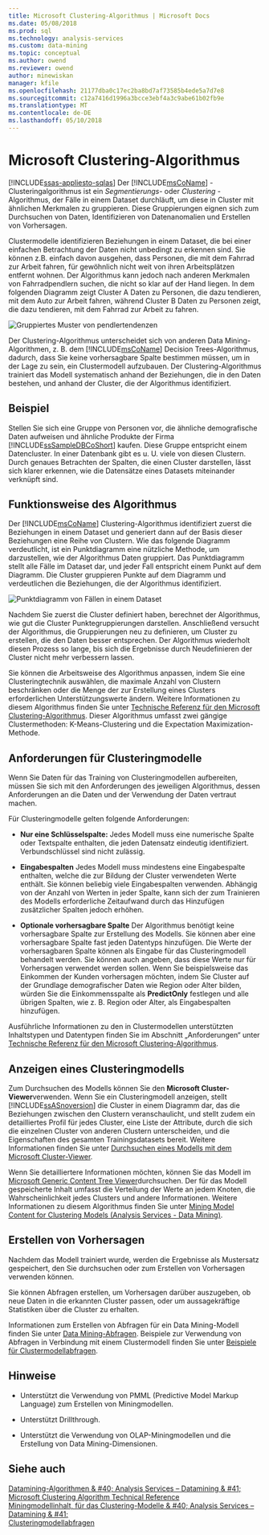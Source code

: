 ```yaml
---
title: Microsoft Clustering-Algorithmus | Microsoft Docs
ms.date: 05/08/2018
ms.prod: sql
ms.technology: analysis-services
ms.custom: data-mining
ms.topic: conceptual
ms.author: owend
ms.reviewer: owend
author: minewiskan
manager: kfile
ms.openlocfilehash: 21177dba0c17ec2ba8bd7af73585b4ede5a7d7e8
ms.sourcegitcommit: c12a7416d1996a3bcce3ebf4a3c9abe61b02fb9e
ms.translationtype: MT
ms.contentlocale: de-DE
ms.lasthandoff: 05/10/2018
---
```

# <a name="microsoft-clustering-algorithm"></a>Microsoft Clustering-Algorithmus
[!INCLUDE[ssas-appliesto-sqlas](../../includes/ssas-appliesto-sqlas.md)]
  Der [!INCLUDE[msCoName](../../includes/msconame-md.md)] -Clusteringalgorithmus ist ein *Segmentierungs-* oder *Clustering* -Algorithmus, der Fälle in einem Dataset durchläuft, um diese in Cluster mit ähnlichen Merkmalen zu gruppieren. Diese Gruppierungen eignen sich zum Durchsuchen von Daten, Identifizieren von Datenanomalien und Erstellen von Vorhersagen.  
  
 Clustermodelle identifizieren Beziehungen in einem Dataset, die bei einer einfachen Betrachtung der Daten nicht unbedingt zu erkennen sind. Sie können z.B. einfach davon ausgehen, dass Personen, die mit dem Fahrrad zur Arbeit fahren, für gewöhnlich nicht weit von ihren Arbeitsplätzen entfernt wohnen. Der Algorithmus kann jedoch nach anderen Merkmalen von Fahrradpendlern suchen, die nicht so klar auf der Hand liegen. In dem folgenden Diagramm zeigt Cluster A Daten zu Personen, die dazu tendieren, mit dem Auto zur Arbeit fahren, während Cluster B Daten zu Personen zeigt, die dazu tendieren, mit dem Fahrrad zur Arbeit zu fahren.  
  
 ![Gruppiertes Muster von pendlertendenzen](../../analysis-services/data-mining/media/clustering-example.gif "gruppiertes Muster von pendlertendenzen")  
  
 Der Clustering-Algorithmus unterscheidet sich von anderen Data Mining-Algorithmen, z. B. dem [!INCLUDE[msCoName](../../includes/msconame-md.md)] Decision Trees-Algorithmus, dadurch, dass Sie keine vorhersagbare Spalte bestimmen müssen, um in der Lage zu sein, ein Clustermodell aufzubauen. Der Clustering-Algorithmus trainiert das Modell systematisch anhand der Beziehungen, die in den Daten bestehen, und anhand der Cluster, die der Algorithmus identifiziert.  
  
## <a name="example"></a>Beispiel  
 Stellen Sie sich eine Gruppe von Personen vor, die ähnliche demografische Daten aufweisen und ähnliche Produkte der Firma [!INCLUDE[ssSampleDBCoShort](../../includes/sssampledbcoshort-md.md)] kaufen. Diese Gruppe entspricht einem Datencluster. In einer Datenbank gibt es u. U. viele von diesen Clustern. Durch genaues Betrachten der Spalten, die einen Cluster darstellen, lässt sich klarer erkennen, wie die Datensätze eines Datasets miteinander verknüpft sind.  
  
## <a name="how-the-algorithm-works"></a>Funktionsweise des Algorithmus  
 Der [!INCLUDE[msCoName](../../includes/msconame-md.md)] Clustering-Algorithmus identifiziert zuerst die Beziehungen in einem Dataset und generiert dann auf der Basis dieser Beziehungen eine Reihe von Clustern. Wie das folgende Diagramm verdeutlicht, ist ein Punktdiagramm eine nützliche Methode, um darzustellen, wie der Algorithmus Daten gruppiert. Das Punktdiagramm stellt alle Fälle im Dataset dar, und jeder Fall entspricht einem Punkt auf dem Diagramm. Die Cluster gruppieren Punkte auf dem Diagramm und verdeutlichen die Beziehungen, die der Algorithmus identifiziert.  
  
 ![Punktdiagramm von Fällen in einem Dataset](../../analysis-services/data-mining/media/clustering-plot.gif "Punktdiagramm von Fällen in einem Dataset")  
  
 Nachdem Sie zuerst die Cluster definiert haben, berechnet der Algorithmus, wie gut die Cluster Punktegruppierungen darstellen. Anschließend versucht der Algorithmus, die Gruppierungen neu zu definieren, um Cluster zu erstellen, die den Daten besser entsprechen. Der Algorithmus wiederholt diesen Prozess so lange, bis sich die Ergebnisse durch Neudefinieren der Cluster nicht mehr verbessern lassen.  
  
 Sie können die Arbeitsweise des Algorithmus anpassen, indem Sie eine Clusteringtechnik auswählen, die maximale Anzahl von Clustern beschränken oder die Menge der zur Erstellung eines Clusters erforderlichen Unterstützungswerte ändern. Weitere Informationen zu diesem Algorithmus finden Sie unter [Technische Referenz für den Microsoft Clustering-Algorithmus](../../analysis-services/data-mining/microsoft-clustering-algorithm-technical-reference.md). Dieser Algorithmus umfasst zwei gängige Clustermethoden: K-Means-Clustering und die Expectation Maximization-Methode.  
  
## <a name="data-required-for-clustering-models"></a>Anforderungen für Clusteringmodelle  
 Wenn Sie Daten für das Training von Clusteringmodellen aufbereiten, müssen Sie sich mit den Anforderungen des jeweiligen Algorithmus, dessen Anforderungen an die Daten und der Verwendung der Daten vertraut machen.  
  
 Für Clusteringmodelle gelten folgende Anforderungen:  
  
-   **Nur eine Schlüsselspalte:** Jedes Modell muss eine numerische Spalte oder Textspalte enthalten, die jeden Datensatz eindeutig identifiziert. Verbundschlüssel sind nicht zulässig.  
  
-   **Eingabespalten** Jedes Modell muss mindestens eine Eingabespalte enthalten, welche die zur Bildung der Cluster verwendeten Werte enthält. Sie können beliebig viele Eingabespalten verwenden. Abhängig von der Anzahl von Werten in jeder Spalte, kann sich der zum Trainieren des Modells erforderliche Zeitaufwand durch das Hinzufügen zusätzlicher Spalten jedoch erhöhen.  
  
-   **Optionale vorhersagbare Spalte** Der Algorithmus benötigt keine vorhersagbare Spalte zur Erstellung des Modells. Sie können aber eine vorhersagbare Spalte fast jeden Datentyps hinzufügen. Die Werte der vorhersagbaren Spalte können als Eingabe für das Clusteringmodell behandelt werden. Sie können auch angeben, dass diese Werte nur für Vorhersagen verwendet werden sollen. Wenn Sie beispielsweise das Einkommen der Kunden vorhersagen möchten, indem Sie Cluster auf der Grundlage demografischer Daten wie Region oder Alter bilden, würden Sie die Einkommensspalte als **PredictOnly** festlegen und alle übrigen Spalten, wie z. B. Region oder Alter, als Eingabespalten hinzufügen.  
  
 Ausführliche Informationen zu den in Clustermodellen unterstützten Inhaltstypen und Datentypen finden Sie im Abschnitt „Anforderungen“ unter [Technische Referenz für den Microsoft Clustering-Algorithmus](../../analysis-services/data-mining/microsoft-clustering-algorithm-technical-reference.md).  
  
## <a name="viewing-a-clustering-model"></a>Anzeigen eines Clusteringmodells  
 Zum Durchsuchen des Modells können Sie den **Microsoft Cluster-Viewer**verwenden. Wenn Sie ein Clusteringmodell anzeigen, stellt [!INCLUDE[ssASnoversion](../../includes/ssasnoversion-md.md)] die Cluster in einem Diagramm dar, das die Beziehungen zwischen den Clustern veranschaulicht, und stellt zudem ein detailliertes Profil für jedes Cluster, eine Liste der Attribute, durch die sich die einzelnen Cluster von anderen Clustern unterscheiden, und die Eigenschaften des gesamten Trainingsdatasets bereit. Weitere Informationen finden Sie unter [Durchsuchen eines Modells mit dem Microsoft Cluster-Viewer](../../analysis-services/data-mining/browse-a-model-using-the-microsoft-cluster-viewer.md).  
  
 Wenn Sie detailliertere Informationen möchten, können Sie das Modell im [Microsoft Generic Content Tree Viewer](../../analysis-services/data-mining/browse-a-model-using-the-microsoft-generic-content-tree-viewer.md)durchsuchen. Der für das Modell gespeicherte Inhalt umfasst die Verteilung der Werte an jedem Knoten, die Wahrscheinlichkeit jedes Clusters und andere Informationen. Weitere Informationen zu diesem Algorithmus finden Sie unter [Mining Model Content for Clustering Models &#40;Analysis Services - Data Mining&#41;](../../analysis-services/data-mining/mining-model-content-for-clustering-models-analysis-services-data-mining.md).  
  
## <a name="creating-predictions"></a>Erstellen von Vorhersagen  
 Nachdem das Modell trainiert wurde, werden die Ergebnisse als Mustersatz gespeichert, den Sie durchsuchen oder zum Erstellen von Vorhersagen verwenden können.  
  
 Sie können Abfragen erstellen, um Vorhersagen darüber auszugeben, ob neue Daten in die erkannten Cluster passen, oder um aussagekräftige Statistiken über die Cluster zu erhalten.  
  
 Informationen zum Erstellen von Abfragen für ein Data Mining-Modell finden Sie unter [Data Mining-Abfragen](../../analysis-services/data-mining/data-mining-queries.md). Beispiele zur Verwendung von Abfragen in Verbindung mit einem Clustermodell finden Sie unter [Beispiele für Clustermodellabfragen](../../analysis-services/data-mining/clustering-model-query-examples.md).  
  
## <a name="remarks"></a>Hinweise  
  
-   Unterstützt die Verwendung von PMML (Predictive Model Markup Language) zum Erstellen von Miningmodellen.  
  
-   Unterstützt Drillthrough.  
  
-   Unterstützt die Verwendung von OLAP-Miningmodellen und die Erstellung von Data Mining-Dimensionen.  
  
## <a name="see-also"></a>Siehe auch  
 [Datamining-Algorithmen & #40; Analysis Services – Datamining & #41;](../../analysis-services/data-mining/data-mining-algorithms-analysis-services-data-mining.md)   
 [Microsoft Clustering Algorithm Technical Reference](../../analysis-services/data-mining/microsoft-clustering-algorithm-technical-reference.md)   
 [Miningmodellinhalt, für das Clustering-Modelle & #40; Analysis Services – Datamining & #41;](../../analysis-services/data-mining/mining-model-content-for-clustering-models-analysis-services-data-mining.md)   
 [Clusteringmodellabfragen](../../analysis-services/data-mining/clustering-model-query-examples.md)  
  
  
